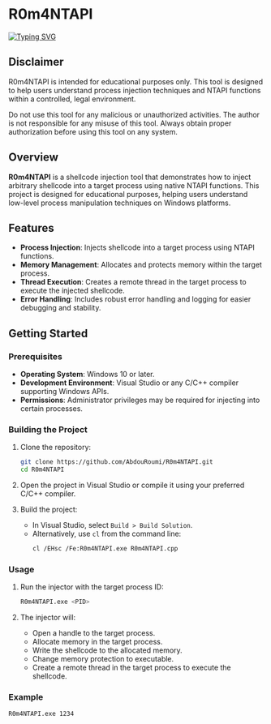 # R0m4NTAPI

<a href="https://git.io/typing-svg"><img src="https://readme-typing-svg.demolab.com?font=Fira+Code&pause=1000&width=435&lines=NTAPI+injection+MALWARE;Give+the+AV+an+uppercut+" alt="Typing SVG" /></a>
## Disclaimer
R0m4NTAPI is intended for educational purposes only. This tool is designed to help users understand process injection techniques and NTAPI functions within a controlled, legal environment.

Do not use this tool for any malicious or unauthorized activities. The author is not responsible for any misuse of this tool. Always obtain proper authorization before using this tool on any system.

## Overview

**R0m4NTAPI** is a shellcode injection tool that demonstrates how to inject arbitrary shellcode into a target process using native NTAPI functions. This project is designed for educational purposes, helping users understand low-level process manipulation techniques on Windows platforms.

## Features

- **Process Injection**: Injects shellcode into a target process using NTAPI functions.
- **Memory Management**: Allocates and protects memory within the target process.
- **Thread Execution**: Creates a remote thread in the target process to execute the injected shellcode.
- **Error Handling**: Includes robust error handling and logging for easier debugging and stability.

## Getting Started

### Prerequisites

- **Operating System**: Windows 10 or later.
- **Development Environment**: Visual Studio or any C/C++ compiler supporting Windows APIs.
- **Permissions**: Administrator privileges may be required for injecting into certain processes.

### Building the Project

1. Clone the repository:
    ```bash
    git clone https://github.com/AbdouRoumi/R0m4NTAPI.git
    cd R0m4NTAPI
    ```

2. Open the project in Visual Studio or compile it using your preferred C/C++ compiler.

3. Build the project:
    - In Visual Studio, select `Build > Build Solution`.
    - Alternatively, use `cl` from the command line:
      ```bash
      cl /EHsc /Fe:R0m4NTAPI.exe R0m4NTAPI.cpp
      ```

### Usage

1. Run the injector with the target process ID:
    ```bash
    R0m4NTAPI.exe <PID>
    ```

2. The injector will:
   - Open a handle to the target process.
   - Allocate memory in the target process.
   - Write the shellcode to the allocated memory.
   - Change memory protection to executable.
   - Create a remote thread in the target process to execute the shellcode.

### Example

```bash
R0m4NTAPI.exe 1234
